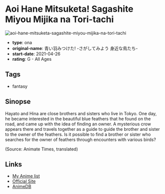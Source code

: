 # Aoi Hane Mitsuketa! Sagashite Miyou Mijika na Tori-tachi

![aoi-hane-mitsuketa-sagashite-miyou-mijika-na-tori-tachi](https://cdn.myanimelist.net/images/anime/1988/113557.jpg)

-   **type**: ona
-   **original-name**: 青い羽みつけた! -さがしてみよう 身近な鳥たち-
-   **start-date**: 2021-04-26
-   **rating**: G - All Ages

## Tags

-   fantasy

## Sinopse

Hayato and Hina are close brothers and sisters who live in Tokyo. One day, he became interested in the beautiful blue feathers that he found on the road, and came up with the idea of ​​finding an owner. A mysterious crow appears there and travels together as a guide to guide the brother and sister to the owner of the feathers. Is it possible to find a brother or sister who searches for the owner of feathers through encounters with various birds?

(Source: Animate Times, translated)

## Links

-   [My Anime list](https://myanimelist.net/anime/44209/Aoi_Hane_Mitsuketa_Sagashite_Miyou_Mijika_na_Tori-tachi)
-   [Official Site](https://aoihane.jp/)
-   [AnimeDB](http://anidb.info/perl-bin/animedb.pl?show=anime&aid=15877)
